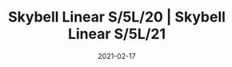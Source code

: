 ---
title: "Skybell Linear S/5L/20 | Skybell Linear S/5L/21"
image_primary: "img/skybell-linear-S05L.jpg"
description: "Skybell%20is%20an%20extensive%20system%20of%20light%20structures%2C%20designed%20to%20adapt%20to%20any%20type%20of%20application.%20Their%20main%20characteristic%20is%20the%20image%20they%20give%20off%2C%20they%20are%20subtle%20and%20cheerful.%20They%20breathe%20a%20point%20of%20fantasy%20and%20freedom%20in%20their%20applications%20because%20they%20can%20be%20combined%20in%20variations%2C%20mixing%20their%204%20sizes%2C%20until%20they%20achieve%20a%20more%20personal%20and%20dynamic%20lamp%20concept%20or%20they%20can%20keep%20all%20the%20%u2018bells%u2019%20in%20the%20same%20length%2C%20achieving%20a%20more%20traditional%20image."
designer: "Estudi Manel Molina"
tags: 
  - "Bover"
  - "Indoor"
  - "Pendant"
  - "Indoor Lamps"
href: "https://www.bover.es/en/lamp/skybell-linear-s-5l-20-skybell-linear-s-5l-21/"
category: "indoor-lamps"
subtitle: ""
manufacturer: "Bover"
slug: "/manufacturers/bover/indoor-lamps/estudi-manel-molina-skybell-linear-s-5-l-20-skybell-linear-s-5-l-21"
date: "2021-02-17"
---